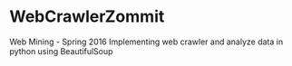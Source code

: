 # WebCrawlerZommit
Web Mining - Spring 2016 
Implementing web crawler and analyze data in python using BeautifulSoup 

